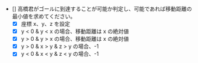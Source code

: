 - [] 高橋君がゴールに到達することが可能か判定し、可能であれば移動距離の最小値を求めてください。
  - [x] 座標 x、y、z を設定
  - [x] y < 0 & y < x の場合、移動距離は x の絶対値
  - [x] y > 0 & y > x の場合、移動距離は x の絶対値
  - [x] y > 0 & x > y & z > y の場合、-1
  - [x] y < 0 & x < y & z < y の場合、-1
